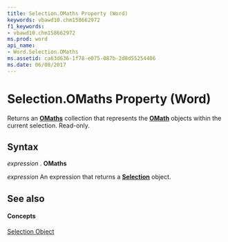 ```yaml
---
title: Selection.OMaths Property (Word)
keywords: vbawd10.chm158662972
f1_keywords:
- vbawd10.chm158662972
ms.prod: word
api_name:
- Word.Selection.OMaths
ms.assetid: ca63d636-1f78-e075-087b-2d8d55254406
ms.date: 06/08/2017
---
```



# Selection.OMaths Property (Word)

Returns an **[OMaths](omaths-object-word.md)** collection that represents the **[OMath](omath-object-word.md)** objects within the current selection. Read-only.


## Syntax

 _expression_ . **OMaths**

 _expression_ An expression that returns a **[Selection](selection-object-word.md)** object.


## See also


#### Concepts


[Selection Object](selection-object-word.md)

